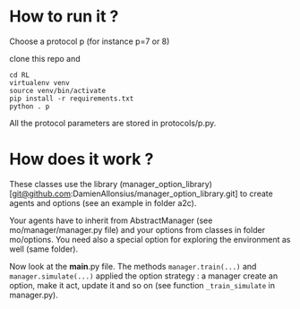 # How to run it ?

Choose a protocol p (for instance p=7 or 8)

clone this repo and

```
cd RL
virtualenv venv
source venv/bin/activate
pip install -r requirements.txt
python . p
```

All the protocol parameters are stored in protocols/p.py.

# How does it work ?

These classes use the library (manager_option_library)[git@github.com:DamienAllonsius/manager_option_library.git] to create agents and options (see an example in folder a2c).

Your agents have to inherit from AbstractManager (see mo/manager/manager.py file) and your options from classes in folder mo/options. You need also a special option for exploring the environment as well (same folder).

Now look at the __main__.py file. The methods `manager.train(...)` and `manager.simulate(...)` applied the option strategy : a manager create an option, make it act, update it and so on (see function `_train_simulate` in manager.py).